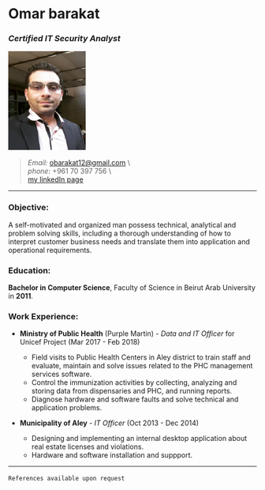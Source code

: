 # **Omar barakat**
### _Certified IT Security Analyst_

![profile image](https://github.com/omarstar/Skills_Tree/blob/cv_MD/faceMe.png)

>_Email:_ obarakat12@gmail.com \  
_phone:_ +961 70 397 756 \  
[my linkedIn page](https://lb.linkedin.com/in/omar-barakat-b20287a3)

---
### **Objective:**
A self-motivated and organized man possess technical, analytical and problem solving skills, including a thorough understanding of how to interpret customer business needs and translate them into application and operational requirements.

### **Education:**
**Bachelor in Computer Science**, Faculty of Science in Beirut Arab University in **2011**.
### **Work Experience:**
* **Ministry of Public Health** (Purple Martin) - _Data and IT Officer_ for Unicef Project (Mar 2017 - Feb 2018)
    * Field visits to Public Health Centers in Aley district to train staff and evaluate, maintain and solve issues related to the PHC management services software.
    * Control the immunization activities by collecting, analyzing and storing data from dispensaries and PHC, and running reports.
    * Diagnose hardware and software faults and solve technical and application problems.

* **Municipality of Aley** - _IT Officer_ (Oct 2013 - Dec 2014)
    * Designing and implementing an internal desktop application about real estate licenses and violations.
    * Hardware and software installation and suppport.

---
```References available upon request```